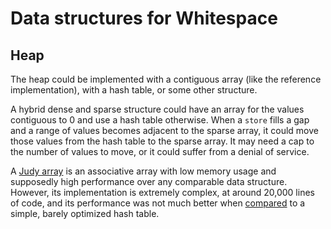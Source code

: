 # Data structures for Whitespace

## Heap

The heap could be implemented with a contiguous array (like the reference
implementation), with a hash table, or some other structure.

A hybrid dense and sparse structure could have an array for the values
contiguous to 0 and use a hash table otherwise. When a `store` fills a gap and a
range of values becomes adjacent to the sparse array, it could move those values
from the hash table to the sparse array. It may need a cap to the number of
values to move, or it could suffer from a denial of service.

A [Judy array](https://en.wikipedia.org/wiki/Judy_array) is an associative array
with low memory usage and supposedly high performance over any comparable data
structure. However, its implementation is extremely complex, at around 20,000
lines of code, and its performance was not much better when [compared](http://www.nothings.org/computer/judy/)
to a simple, barely optimized hash table.
